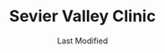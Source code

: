 ---
layout: location-page
date: Last Modified
description: "Local COVID-19 testing is available at Sevier Valley Clinic in Richfield, Utah, USA."
permalink: "locations/utah/richfield/sevier-valley-clinic/"
tags:
  - locations
  - utah
title: Sevier Valley Clinic
uniqueName: sevier-valley-clinic
state: Utah
stateAbbr: UT
hood: "Richfield"
address: "1000 N Main St Ste A"
city: "Richfield"
zip: "84701"
zipsNearby: "84711 84620 84713 84731 84715 84723 84624 84638 84640 84724 84627 84523 84631 84636 84656 84621 84622 84630 84634 84635 84712 84740 84743 84637 84639 84747 84749 84642 84665 84750 84643 84644 84751 84752 84739 84754 84766 84623 84646 84667 84649 84652 84657 84701 84730 84732 84744 84654 84662 84773" 
mapUrl: "http://maps.apple.com/?q=Sevier+Valley+Clinic&address=1000+N+Main+St+Ste+A,Richfield,Utah,84701"
locationType: Drive-thru
phone: "435-893-0580"
website: "https://intermountainhealthcare.org/locations/sevier-valley-clinic/"
onlineBooking: undefined
closed: undefined
closedUpdate: April 18th, 2020
notes: "Requires phone screen."
days: Weekdays
hours: 9AM-5PM
ctaMessage: Learn more
ctaUrl: "https://intermountainhealthcare.org/locations/sevier-valley-clinic/"
---